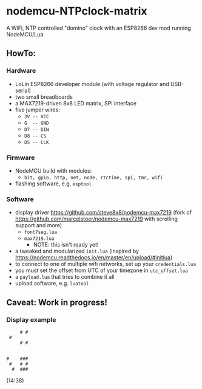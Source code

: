 # nodemcu-NTPclock-matrix
A WiFi, NTP controlled "domino" clock with an ESP8266 dev mod running NodeMCU/Lua

## HowTo:

### Hardware
  * LoLin ESP8266 developer module (with voltage regulator and USB-serial)
  * two small breadboards
  * a MAX7219-driven 8x8 LED matrix, SPI interface
  * five jumper wires:
    * `3V -- VCC`
    * `G  -- GND`
    * `D7 -- DIN`
    * `D8 -- CS`
    * `D5 -- CLK`

### Firmware
  * NodeMCU build with modules:
    * `bit, gpio, http, net, node, rtctime, spi, tmr, wifi`
  * flashing software, e.g. `esptool`

### Software
  * display driver https://github.com/steve8x8/nodemcu-max7219 (fork of https://github.com/marcelstoer/nodemcu-max7219 with scrolling support and more)
    * `font7seg.lua`
    * `max7219.lua`
      * NOTE: this isn't ready yet!
  * a tweaked and modularized `init.lua` (inspired by https://nodemcu.readthedocs.io/en/master/en/upload/#initlua)
  * to connect to one of multiple wifi networks, set up your `credentials.lua`
  * you must set the offset from UTC of your timezone in `utc_offset.lua`
  * a `payload.lua` that tries to combine it all
  * upload software, e.g. `luatool`

## Caveat: Work in progress!

### Display example

```
     # #
 #      
     # #
        
        
#    ###
 #   # #
  #  ###
```

(14:38)